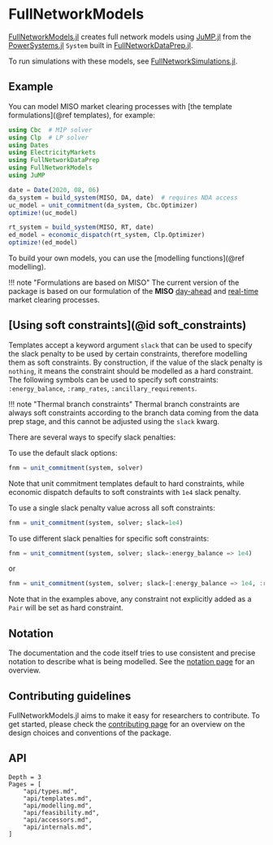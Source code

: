 # FullNetworkModels

[FullNetworkModels.jl](https://gitlab.invenia.ca/invenia/research/FullNetworkModels.jl/) creates full network models using [JuMP.jl](https://github.com/jump-dev/JuMP.jl) from the [PowerSystems.jl](https://nrel-siip.github.io/PowerSystems.jl) `System` built in [FullNetworkDataPrep.jl](https://gitlab.invenia.ca/invenia/research/FullNetworkDataPrep.jl).

To run simulations with these models, see [FullNetworkSimulations.jl](https://invenia.pages.invenia.ca/research/FullNetworkSimulations.jl/).

## Example

You can model MISO market clearing processes with [the template formulations](@ref templates),
for example:
```julia
using Cbc  # MIP solver
using Clp  # LP solver
using Dates
using ElectricityMarkets
using FullNetworkDataPrep
using FullNetworkModels
using JuMP

date = Date(2020, 08, 06)
da_system = build_system(MISO, DA, date)  # requires NDA access
uc_model = unit_commitment(da_system, Cbc.Optimizer)
optimize!(uc_model)

rt_system = build_system(MISO, RT, date)
ed_model = economic_dispatch(rt_system, Clp.Optimizer)
optimize!(ed_model)
```

To build your own models, you can use the [modelling functions](@ref modelling).

!!! note "Formulations are based on MISO"
    The current version of the package is based on our formulation of the **MISO**
    [day-ahead](https://drive.google.com/file/d/1ruSRtcLl9oicaJtZqWPI8S28sHW2C8Ji/view) and
    [real-time](https://drive.google.com/file/d/1IhAv-Djqc72RPXsB3JBzWYYYbcpw8_0q/view)
    market clearing processes.

## [Using soft constraints](@id soft_constraints)

Templates accept a keyword argument `slack` that can be used to specify the slack penalty to be used by certain constraints, therefore modelling them as soft constraints. 
By construction, if the value of the slack penalty is `nothing`, it means the constraint should be modelled as a hard constraint. 
The following symbols can be used to specify soft constraints: `:energy_balance`, `:ramp_rates`, `:ancillary_requirements`.

!!! note "Thermal branch constraints" 
    Thermal branch constraints are always soft constraints according to the branch data coming from the data prep stage, and this cannot be adjusted using the `slack` kwarg.

There are several ways to specify slack penalties:

To use the default slack options:
```julia
fnm = unit_commitment(system, solver)
```
Note that unit commitment templates default to hard constraints, while economic dispatch defaults to soft constraints with `1e4` slack penalty.

To use a single slack penalty value across all soft constraints:
```julia
fnm = unit_commitment(system, solver; slack=1e4)
```

To use different slack penalties for specific soft constraints:
```julia
fnm = unit_commitment(system, solver; slack=:energy_balance => 1e4)
```
or
```julia
fnm = unit_commitment(system, solver; slack=[:energy_balance => 1e4, :ramp_rates => 1e3])
```
Note that in the examples above, any constraint not explicitly added as a `Pair` will be set as hard constraint.

## Notation
The documentation and the code itself tries to use consistent and precise notation to describe what is being modelled.
See the [notation page](notation.md) for an overview.

## Contributing guidelines
FullNetworkModels.jl aims to make it easy for researchers to contribute.
To get started, please check the [contributing page](contributing.md) for an overview on the design choices and conventions of the package.

## API
```@contents
Depth = 3
Pages = [
    "api/types.md",
    "api/templates.md",
    "api/modelling.md",
    "api/feasibility.md",
    "api/accessors.md",
    "api/internals.md",
]
```
